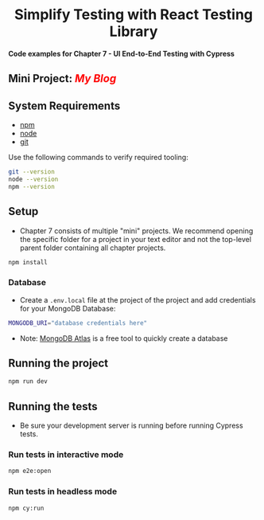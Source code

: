 <style>
  i {
      color:red;
  }
</style>
<div>
  <h1 align="center">Simplify Testing with React Testing Library
  </h1>
  <strong> 
  Code examples for Chapter 7 - UI End-to-End Testing with Cypress
  </strong>
  <h2>
  Mini Project: <i>My Blog</i>
  </h2>
</div>

## System Requirements

- [npm](https://www.npmjs.com/)
- [node](https://nodejs.org)
- [git](https://git-scm.com/)

Use the following commands to verify required tooling:

```bash
git --version
node --version
npm --version
```

## Setup

- Chapter 7 consists of multiple "mini" projects. We recommend opening the specific folder for a project in your text editor and not the top-level parent folder containing all chapter projects.

```bash
npm install
```

### Database

- Create a `.env.local` file at the project of the project and add credentials for your MongoDB Database:

```bash
MONGODB_URI="database credentials here"
```

- Note: [MongoDB Atlas](https://www.mongodb.com/cloud/atlas) is a free tool to quickly create a database

## Running the project

```bash
npm run dev
```

## Running the tests

- Be sure your development server is running before running Cypress tests.

### Run tests in interactive mode

```bash
npm e2e:open
```

### Run tests in headless mode

```bash
npm cy:run
```
